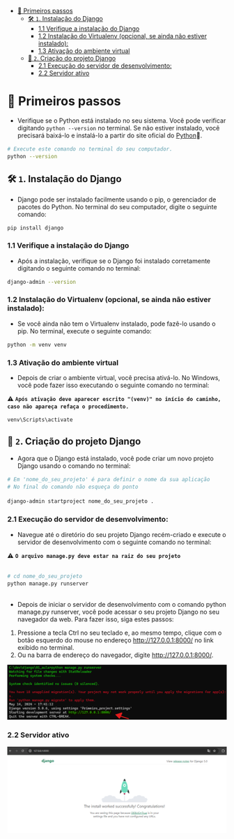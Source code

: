 

- [👣 Primeiros passos](#-primeiros-passos)
  - [🛠️ `1`. Instalação do Django](#️-1-instalação-do-django)
    - [1.1 Verifique a instalação do Django](#11-verifique-a-instalação-do-django)
    - [1.2 Instalação do Virtualenv (opcional, se ainda não estiver instalado):](#12-instalação-do-virtualenv-opcional-se-ainda-não-estiver-instalado)
    - [1.3 Ativação do ambiente virtual](#13-ativação-do-ambiente-virtual)
  - [🚀 `2`. Criação do projeto Django](#-2-criação-do-projeto-django)
    - [2.1 Execução do servidor de desenvolvimento:](#21-execução-do-servidor-de-desenvolvimento)
    - [2.2 Servidor ativo](#22-servidor-ativo)


# 👣 Primeiros passos

- Verifique se o Python está instalado no seu sistema. Você pode verificar digitando `python --version` no terminal. Se não estiver instalado, você precisará baixá-lo e instalá-lo a partir do site oficial do [Python](https://www.python.org/downloads/)🐍.

```bash
# Execute este comando no terminal do seu computador.
python --version
```

## 🛠️ `1`. Instalação do Django
- Django pode ser instalado facilmente usando o pip, o gerenciador de pacotes do Python. No terminal do seu computador, digite o seguinte comando:

```bash
pip install django  
```

### 1.1 Verifique a instalação do Django
- Após a instalação, verifique se o Django foi instalado corretamente digitando o seguinte comando no terminal:

```bash
django-admin --version  
```

### 1.2 Instalação do Virtualenv (opcional, se ainda não estiver instalado):
- Se você ainda não tem o Virtualenv instalado, pode fazê-lo usando o pip. No terminal, execute o seguinte comando:

```bash
python -m venv venv   
```

### 1.3 Ativação do ambiente virtual
- Depois de criar o ambiente virtual, você precisa ativá-lo. No Windows, você pode fazer isso executando o seguinte comando no terminal:

⚠️ **`Após ativação deve aparecer escrito "(venv)" no início do caminho, caso não apareça refaça o procedimento.`**


```bash
venv\Scripts\activate 
```

## 🚀 `2`. Criação do projeto Django

- Agora que o Django está instalado, você pode criar um novo projeto Django usando o comando no terminal:

```bash
# Em 'nome_do_seu_projeto' é para definir o nome da sua aplicação
# No final do comando não esqueça do ponto

django-admin startproject nome_do_seu_projeto . 
```

### 2.1 Execução do servidor de desenvolvimento:
- Navegue até o diretório do seu projeto Django recém-criado e execute o servidor de desenvolvimento com o seguinte comando no terminal:
  
⚠️ **`O arquivo manage.py deve estar na raiz do seu projeto`**

```bash

# cd nome_do_seu_projeto
python manage.py runserver
   
```

- Depois de iniciar o servidor de desenvolvimento com o comando python manage.py runserver, você pode acessar o seu projeto Django no seu navegador da web. Para fazer isso, siga estes passos:


1. Pressione a tecla Ctrl no seu teclado e, ao mesmo tempo, clique com o botão esquerdo do mouse no endereço http://127.0.0.1:8000/ no link exibido no terminal.
2. Ou na barra de endereço do navegador, digite http://127.0.0.1:8000/.


![img-promtpt](https://github.com/FabioFlorencio/Django-framework/blob/master/img/img-prompt-runserver.png)

### 2.2 Servidor ativo

![site](https://github.com/FabioFlorencio/Django-framework/blob/master/img/img-servidor-ativo.png)





